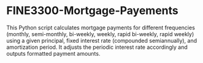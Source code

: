 # FINE3300-Mortgage-Payements
This Python script calculates mortgage payments for different frequencies (monthly, semi-monthly, bi-weekly, weekly, rapid bi-weekly, rapid weekly) using a given principal, fixed interest rate (compounded semiannually), and amortization period. It adjusts the periodic interest rate accordingly and outputs formatted payment amounts.
